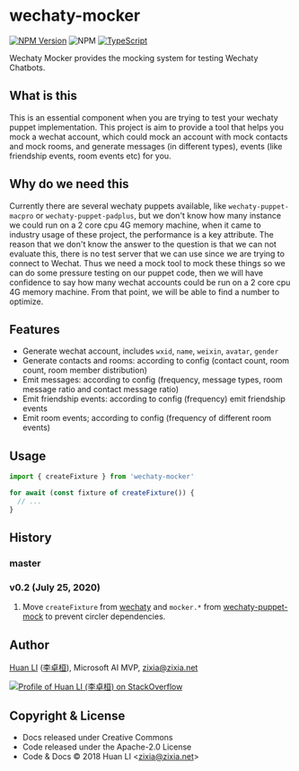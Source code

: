 # wechaty-mocker

[![NPM Version](https://img.shields.io/npm/v/wechaty-mocker?color=brightgreen)](https://www.npmjs.com/package/wechaty-mocker)
![NPM](https://github.com/wechaty/wechaty-mocker/workflows/NPM/badge.svg)
[![TypeScript](https://img.shields.io/badge/%3C%2F%3E-TypeScript-blue.svg)](https://www.typescriptlang.org/)

Wechaty Mocker provides the mocking system for testing Wechaty Chatbots.

## What is this

This is an essential component when you are trying to test your wechaty puppet implementation. This project is aim to provide a tool that helps you mock a wechat account, which could mock an account with mock contacts and mock rooms, and generate messages (in different types), events (like friendship events, room events etc) for you.

## Why do we need this

Currently there are several wechaty puppets available, like `wechaty-puppet-macpro` or `wechaty-puppet-padplus`, but we don't know how many instance we could run on a 2 core cpu 4G memory machine, when it came to industry usage of these project, the performance is a key attribute. The reason that we don't know the answer to the question is that we can not evaluate this, there is no test server that we can use since we are trying to connect to Wechat. Thus we need a mock tool to mock these things so we can do some pressure testing on our puppet code, then we will have confidence to say how many wechat accounts could be run on a 2 core cpu 4G memory machine. From that point, we will be able to find a number to optimize.

## Features

* Generate wechat account, includes `wxid`, `name`, `weixin`, `avatar`, `gender`
* Generate contacts and rooms: according to config (contact count, room count, room member distribution)
* Emit messages: according to config (frequency, message types, room message ratio and contact message ratio)
* Emit friendship events: according to config (frequency) emit friendship events
* Emit room events; according to config (frequency of different room events)

## Usage

```ts
import { createFixture } from 'wechaty-mocker'

for await (const fixture of createFixture()) {
  // ...
}
```

## History

### master

### v0.2 (July 25, 2020)

1. Move `createFixture` from [wechaty](https://github.com/wechaty/wechaty) and `mocker.*` from [wechaty-puppet-mock](https://github.com/wechaty/wechaty-puppet-mock) to prevent circler dependencies.

## Author

[Huan LI](https://github.com/huan) ([李卓桓](http://linkedin.com/in/zixia)), Microsoft AI MVP, zixia@zixia.net

[![Profile of Huan LI (李卓桓) on StackOverflow](https://stackexchange.com/users/flair/265499.png)](https://stackexchange.com/users/265499)

## Copyright & License

* Docs released under Creative Commons
* Code released under the Apache-2.0 License
* Code & Docs © 2018 Huan LI \<zixia@zixia.net\>
